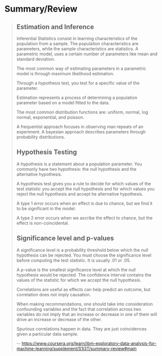# Summary/Review
> 
> ## Estimation and Inference
> 
> Inferential Statistics consist in learning characteristics of the population from a sample. The population characteristics are parameters, while the sample characteristics are statistics. A parametric model, uses a certain number of parameters like mean and standard deviation.
> 
> The most common way of estimating parameters in a parametric model is through maximum likelihood estimation.
> 
> Through a hypothesis test, you test for a specific value of the parameter.
> 
> Estimation represents a process of determining a population parameter based on a model fitted to the data.
> 
> The most common distribution functions are: uniform, normal, log normal, exponential, and poisson.
> 
> A frequentist approach focuses in observing man repeats of an experiment. A bayesian approach describes parameters through probability distributions.
> 
> ## Hypothesis Testing
> 
> A hypothesis is a statement about a population parameter. You commonly have two hypothesis: the null hypothesis and the alternative hypothesis.
> 
> A hypothesis test gives you a rule to decide for which values of the test statistic you accept the null hypothesis and for which values you reject the null hypothesis and accept he alternative hypothesis.
> 
> A type 1 error occurs when an effect is due to chance, but we find it to be significant in the model.
> 
> A type 2 error occurs when we ascribe the effect to chance, but the effect is non-coincidental.
> 
> ## Significance level and p-values
> 
> A significance level is a probability threshold below which the null hypothesis can be rejected. You must choose the significance level before computing the test statistic. It is usually .01 or .05.
> 
> A p-value is the smallest significance level at which the null hypothesis would be rejected. The confidence interval contains the values of the statistic for which we accept the null hypothesis.
> 
> Correlations are useful as effects can help predict an outcome, but correlation does not imply causation.
> 
> When making recommendations, one should take into consideration confounding variables and the fact that correlation across two variables do not imply that an increase or decrease in one of them will drive an increase or decrease of the other.
> 
> Spurious correlations happen in data. They are just coincidences given a particular data sample.
>
> -- https://www.coursera.org/learn/ibm-exploratory-data-analysis-for-machine-learning/supplement/S1j3T/summary-review#main
